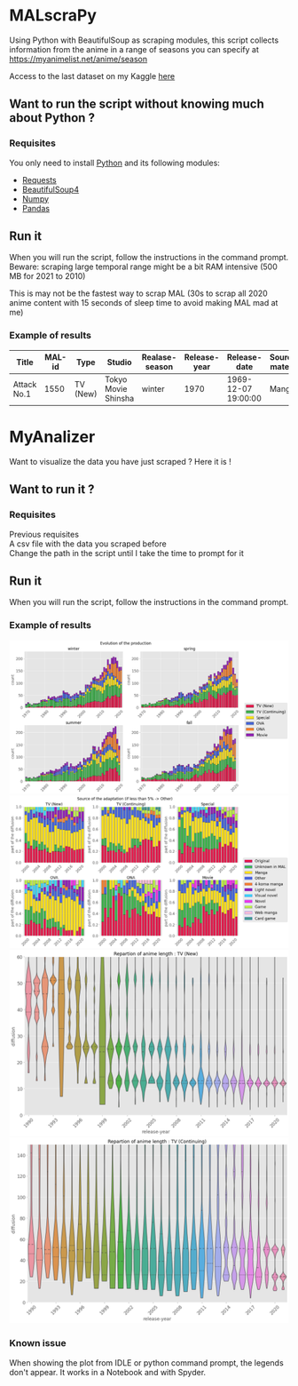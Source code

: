 # MALscraPy
Using Python with BeautifulSoup as scraping modules, this script collects information from the anime in a range of seasons you can specify at https://myanimelist.net/anime/season

Access to the last dataset on my Kaggle [here](https://www.kaggle.com/crazygump/myanimelist-scrappind-a-decade-of-anime)

## Want to run the script without knowing much about Python ?
### Requisites
You only need to install [Python]( https://www.python.org/downloads/) and its following modules:
* [Requests](https://docs.python-requests.org/en/latest/user/install/#install) 
* [BeautifulSoup4](https://www.crummy.com/software/BeautifulSoup/bs4/doc/#installing-beautiful-soup)
* [Numpy](https://numpy.org/install/)
* [Pandas](https://pandas.pydata.org/docs/getting_started/install.html)

## Run it
When you will run the script, follow the instructions in the command prompt.
Beware: scraping large temporal range might be a bit RAM intensive (500 MB for 2021 to 2010)

This is may not be the fastest way to scrap MAL (30s to scrap all 2020 anime content with 15 seconds of sleep time to avoid making MAL mad at me)

### Example of results
| Title | MAL-id | Type | Studio | Realase-season | Release-year | Release-date | Source-material | Episodes |
| --- | --- | --- | --- | --- | --- | --- | --- | --- |
| Attack No.1 | 1550 | TV (New) | Tokyo Movie Shinsha | winter | 1970 | 1969-12-07 19:00:00 | Manga | 104 |

# MyAnalizer
Want to visualize the data you have just scraped ? Here it is !

## Want to run it ?
### Requisites
Previous requisites  
A csv file with the data you scraped before  
Change the path in the script until I take the time to prompt for it  

## Run it
When you will run the script, follow the instructions in the command prompt.

### Example of results

![Evolution of the anime production from 1970 to 2021](https://github.com/Gumpy-Q/MALscraPy/blob/main/production%2070%20to%2021.png)
![Source of the anime adaptation from 2000 to 2021](https://github.com/Gumpy-Q/MALscraPy/blob/main/source%2000%20to%2021.png)
![New anime length from 1990 to 2021](https://github.com/Gumpy-Q/MALscraPy/blob/main/episode%20new%2090%20to%2021.png)
![Continued anime length from 1990 to 2021](https://github.com/Gumpy-Q/MALscraPy/blob/main/episode%20continue%2090%20to%2021.png)


### Known issue
When showing the plot from IDLE or python command prompt, the legends don't appear. It works in a Notebook and with Spyder.

